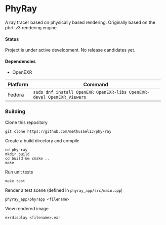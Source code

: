 # PhyRay
A ray tracer based on physically based rendering. Originally based on the pbrt-v3 rendering engine.

#### Status
Project is under active development. No release candidates yet.

#### Dependencies
- OpenEXR

| Platform | Command |
| -------- | ------- |
| Fedora | `sudo dnf install OpenEXR OpenEXR-libs OpenEXR-devel OpenEXR_Viewers` |

### Building
Clone this repository
```
git clone https://github.com/methusael13/phy-ray
```
Create a build directory and compile
```
cd phy-ray
mkdir build
cd build && cmake ..
make
```
Run unit tests
```
make test
```
Render a test scene (defined in `phyray_app/src/main.cpp`)
```
phyray_app/phyrapp <filename>
```
View rendered image
```
exrdisplay <filename>.exr
```
